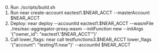 0) Run  ./scripts/build.sh
1) Run near create-account eactest1.$NEAR_ACCT --masterAccount $NEAR_ACCT
2) Deploy: near deploy --accountId eactest1.$NEAR_ACCT --wasmFile ./res/eac-aggregator-proxy.wasm --initFunction new --initArgs '{"owner_id": "eactest1.'$NEAR_ACCT'"}'
3) Call lower_flags: near call testfunctions3.$NEAR_ACCT lower_flags '{"account": "testing11.near"}' --accountId $NEAR_ACCT